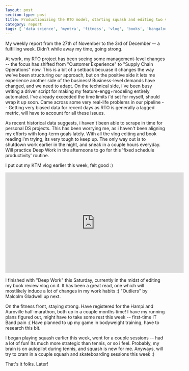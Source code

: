 ```yaml
---
layout: post
section-type: post
title: Productionizing the RTO model, starting squash and editing two vlogs in a week! | Weekly Report 66
category: report
tags: [ 'data science', 'myntra', 'fitness', 'vlog', 'books', 'bangalore' ]
---
```


My weekly report from the 27th of November to the 3rd of December -- a fulfilling week. Didn't while away my time, going strong. 

At work, my RTO project has been seeing some management-level changes -- the focus has shifted from "Customer Experience" to "Supply Chain Operations" now. This is a bit of a setback becuase it changes the way we've been structuring our approach, but on the positive side it lets me experience another side of the business! Business-level demands have changed, and we need to adapt. On the technical side, i've been busy writing a driver script for making my feature-engg+modeling entirely automated. I've already exceeded the time limits i'd set for myself, should wrap it up soon. Came across some very real-life problems in our pipeline -- Getting very biased data for recent days as RTO is generally a lagged metric, will have to account for all these issues. 

As recent historical data suggests, i haven't been able to scrape in time for personal DS projects. This has been worrying me, as i haven't been aligning my efforts with long-term goals lately. With all the vlog editing and book reading i'm trying, its very tough to keep up. The only way out is to shutdown work earlier in the night, and sneak in a couple hours everyday. Will practice Deep Work in the afternoons to go for this 'fixed schedule productivity' routine. 

I put out my KTM vlog earlier this week, felt good :) 

<iframe width="560" height="315" src="https://www.youtube.com/embed/3_9eOfFuGoI" frameborder="0" allowfullscreen></iframe>

I finished with "Deep Work" this Saturday, currently in the midst of editing my book review vlog on it. It has been a great read, one which will mostlikely induce a lot of changes in my work habits :) "Outliers" by Malcolm Gladwell up next.

On the fitness front, staying strong. Have registered for the Hampi and Auroville half-marathon, both up in a couple months time! I have my running plans figured out, might have to take some rest this week -- first-time IT Band pain :( Have planned to up my game in bodyweight training, have to research this bit. 

I began playing squash earlier this week, went for a couple sessions -- had a lot of fun! Its much more strategic than tennis, or so i feel. Probably, my brain is on autopilot during tennis, and squash is new for me. Anyways, will try to cram in a couple squash and skateboarding sessions this week :)

That's it folks. Later!